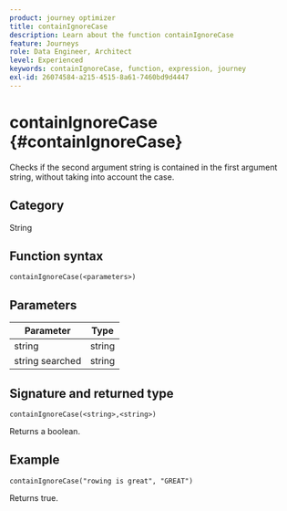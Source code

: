 ```yaml
---
product: journey optimizer
title: containIgnoreCase
description: Learn about the function containIgnoreCase
feature: Journeys
role: Data Engineer, Architect
level: Experienced
keywords: containIgnoreCase, function, expression, journey
exl-id: 26074584-a215-4515-8a61-7460bd9d4447
---
```

# containIgnoreCase {#containIgnoreCase}

Checks if the second argument string is contained in the first argument string, without taking into account the case.

## Category

String

## Function syntax

`containIgnoreCase(<parameters>)`

## Parameters

| Parameter | Type             |
|-----------|------------------|
| string   | string |
| string searched   | string |

## Signature and returned type

`containIgnoreCase(<string>,<string>)`

Returns a boolean.

## Example

`containIgnoreCase("rowing is great", "GREAT")`

Returns true.
